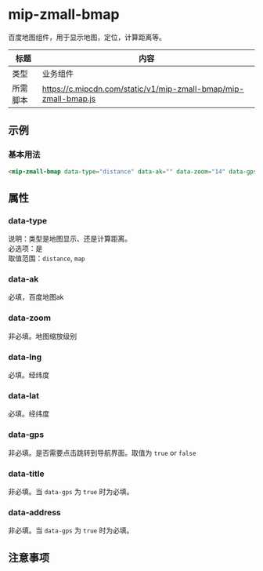 # mip-zmall-bmap

百度地图组件，用于显示地图，定位，计算距离等。

标题|内容
----|----
类型|业务组件
所需脚本|https://c.mipcdn.com/static/v1/mip-zmall-bmap/mip-zmall-bmap.js

## 示例

### 基本用法
```html
<mip-zmall-bmap data-type="distance" data-ak="" data-zoom="14" data-gps="true" data-lng="" data-lat="" data-address="" data-title=""></mip-zmall-bmap>
```

## 属性

### data-type

说明：类型是地图显示、还是计算距离。   
必选项：是    
取值范围：`distance`, `map`   

### data-ak

必填，百度地图ak  

### data-zoom

非必填。地图缩放级别

### data-lng 

必填。经纬度

### data-lat

必填。经纬度

### data-gps

非必填。是否需要点击跳转到导航界面。取值为 `true` or `false`  

### data-title

非必填。当 `data-gps` 为 `true` 时为必填。

### data-address

非必填。当 `data-gps` 为 `true` 时为必填。

## 注意事项

